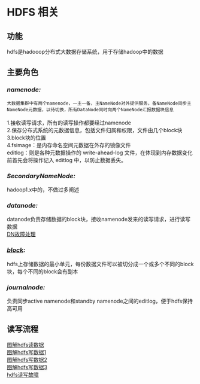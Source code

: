 # HDFS 相关

## 功能
hdfs是hadooop分布式大数据存储系统，用于存储hadoop中的数据

## 主要角色
### _namenode:_
`大数据集群中有两个namenode，一主一备，主NameNode对外提供服务，备NameNode同步主NameNode元数据，以待切换，所有DataNode同时向两个NameNode汇报数据块信息`<br>       
1.接收读写请求，所有的读写操作都要经过namenode<br>
2.保存分布式系统的元数据信息，包括文件归属和权限，文件由几个block块<br>
3.block块的位置<br>
4.fsimage：是内存命名空间元数据在外存的镜像文件<br>
  editlog：则是各种元数据操作的 write-ahead-log 文件，在体现到内存数据变化前首先会将操作记入 editlog 中，以防止数据丢失。<br>
### _SecondaryNameNode:_
hadoop1.x中的，不做过多阐述
### _datanode:_
datanode负责存储数据的block块，接收namenode发来的读写请求，进行读写数据<br>
[DN故障处理](./pictures/dn_error.jpg)
### _[block](./pictures/duplication_strategy.jpg):_<br>
hdfs上存储数据的最小单元，每份数据文件可以被切分成一个或多个不同的block块，每个不同的block会有副本
### _journalnode:_
负责同步active namenode和standby namenode之间的editlog，便于hdfs保持高可用

## 读写流程
[图解hdfs读数据](./pictures/read.jpg)<br>
[图解hdfs写数据1](./pictures/write1.jpg)<br>
[图解hdfs写数据2](./pictures/write2.jpg)<br>
[图解hdfs写数据3](./pictures/write3.jpg)<br>
[hdfs读写故障](./pictures/rw_error.jpg)
